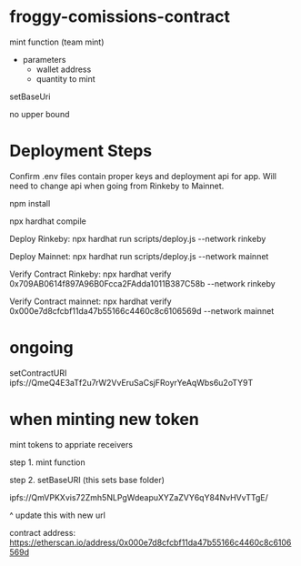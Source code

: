 # froggy-comissions-contract

mint function (team mint)
- parameters
    - wallet address 
    - quantity to mint 

setBaseUri

no upper bound

# Deployment Steps
Confirm .env files contain proper keys and deployment api for app.  Will need to change api when going from Rinkeby to Mainnet.

npm install 

npx hardhat compile

Deploy Rinkeby:  npx hardhat run scripts/deploy.js --network rinkeby

Deploy Mainnet:  npx hardhat run scripts/deploy.js --network mainnet

Verify Contract Rinkeby:  npx hardhat verify 0x709AB0614f897A96B0Fcca2FAdda1011B387C58b --network rinkeby

Verify Contract mainnet:  npx hardhat verify 0x000e7d8cfcbf11da47b55166c4460c8c6106569d --network mainnet

# ongoing 
setContractURI  ipfs://QmeQ4E3aTf2u7rW2VvEruSaCsjFRoyrYeAqWbs6u2oTY9T

# when minting new token 
mint tokens to appriate receivers

step 1. mint function

step 2. setBaseURI (this sets base folder)

ipfs://QmVPKXvis72Zmh5NLPgWdeapuXYZaZVY6qY84NvHVvTTgE/

^ update this with new url 

contract address: https://etherscan.io/address/0x000e7d8cfcbf11da47b55166c4460c8c6106569d